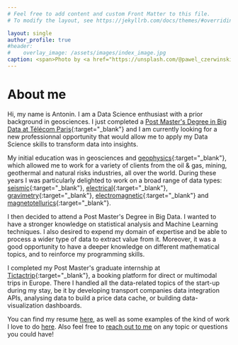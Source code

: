 ```yaml
---
# Feel free to add content and custom Front Matter to this file.
# To modify the layout, see https://jekyllrb.com/docs/themes/#overriding-theme-defaults

layout: single
author_profile: true
#header:
#    overlay_image: /assets/images/index_image.jpg
caption: <span>Photo by <a href="https://unsplash.com/@pawel_czerwinski?utm_source=unsplash&amp;utm_medium=referral&amp;utm_content=creditCopyText">Paweł Czerwiński</a> on <a href="https://unsplash.com/t/textures-patterns?utm_source=unsplash&amp;utm_medium=referral&amp;utm_content=creditCopyText">Unsplash</a></span>
---
```


# About me

Hi, my name is Antonin. I am a Data Science enthusiast with a prior background in geosciences. I just completed a [Post Master's Degree in Big Data at Télécom Paris](https://www.telecom-paris.fr/fr/masteres-specialises/tous-les-ms/big-data){:target="_blank"} and I am currently looking for a new professionnal opportunity that would allow me to apply my Data Science skills to transform
data into insights.

My initial education was in geosciences and [geophysics](https://en.wikipedia.org/wiki/Geophysics){:target="_blank"}, which allowed me to work for a variety of clients from the oil & gas, mining, geothermal and natural risks industries, all over the world. During these years I was particularly delighted to work on a broad range of data types: [seismic](https://en.wikipedia.org/wiki/Multidimensional_seismic_data_processing){:target="_blank"}, [electrical](https://en.wikipedia.org/wiki/Electrical_resistivity_tomography){:target="_blank"}, [gravimetry](https://en.wikipedia.org/wiki/Gravimetry){:target="_blank"}, [electromagnetic](https://en.wikipedia.org/wiki/Transient_electromagnetics){:target="_blank"} and [magnetotellurics](https://en.wikipedia.org/wiki/Magnetotellurics){:target="_blank"}.

I then decided to attend a Post Master's Degree in Big Data. I wanted to have a stronger knowledge on statistical analysis and Machine Learning techniques. I also desired to expend my domain of expertise and be able to process a wider type of data to extract value from it. Moreover, it was a good opportunity to have a deeper knowledge on different mathematical topics, and to reinforce my programming skills.

I completed my Post Master's graduate internship at [Tictactrip](https://www.tictactrip.eu/){:target="_blank"}, a booking platform for direct or multimodal trips in Europe. There I handled all the data-related topics of the start-up during my stay, be it by developing transport companies data integration APIs, analysing data to build a price data cache, or building data-visualization dashboards.

You can find my resume [here](assets/files/Antonin_Durieux_resume.pdf), as well as some examples of the kind of work I love to do [here](/portfolio/). Also feel free to [reach out to me](mailto:antonin.durieux@gmail.com) on any topic or questions you could have!
